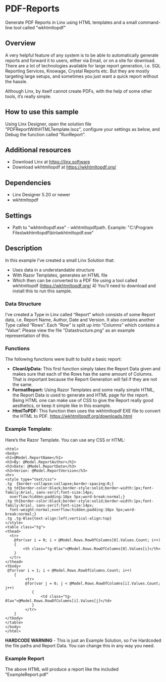 # PDF-Reports
Generate PDF Reports in Linx using HTML templates and a small command-line tool called "wkhtmltopdf"

## Overview

A very helpful feature of any system is to be able to automatically generate reports and forward it to users, either via Email, or on a site for download. There are a lot of technologies available for large report generation, i.e. SQL Reporting Services, Knowage, Crystal Reports etc. But they are mostly targeting large setups, and sometimes you just want a quick report without the hassle.

Although Linx, by itself cannot create PDFs, with the help of some other tools, it’s really simple.

## How to use this sample

Using Linx Designer, open the solution file "PDFReportWithHTMLTemplate.lsoz", configure your settings as below, and Debug the function called "RunReport".

## Additional resources

- Download Linx at https://linx.software
- Download wkhtmltopdf at https://wkhtmltopdf.org/

## Dependencies

- Linx Designer 5.20 or newer
- wkhtmltopdf

## Settings

- Path to "wkhtmltopdf.exe" - wkhtmltopdfpath. Example: "C:\Program Files\wkhtmltopdf\bin\wkhtmltopdf.exe"

## Description

In this example I’ve created a small Linx Solution that:

- Uses data in a understandable structure
- With Razor Templates, generates an HTML file
- Which then can be converted to a PDF file using a tool called wkhtmltopdf (https://wkhtmltopdf.org/ 4) You’ll need to download and install this to run this sample.

### Data Structure

I’ve created a Type in Linx called “Report” which consists of some Report data, i.e. Report Name, Author, Date and Version. It also contains another Type called “Rows”. Each “Row” is split up into “Columns” which contains a “Value”. Please view the file "Datastructure.png" as an example representation of this.

### Functions

The following functions were built to build a basic report:

- **CleanUpData:** This first function simply takes the Report Data given and makes sure that each of the Rows has the same amount of Columns. That is important because the Report Generation will fail if they are not the same.
- **FormatReport:** Using Razor Templates and some really simple HTML, the Report Data is used to generate and HTML page for the report. Being HTML one can make use of CSS to give the Report really good aesthetics, or keep it simple like in this example.
- **HtmlToPDF:** This function then uses the wkhtmltopdf EXE file to convert the HTML to PDF. https://wkhtmltopdf.org/downloads.html

### Example Template:

Here’s the Razor Template. You can use any CSS or HTML:

```
<html>
<body>
<h1>@Model.ReportName</h1>
<h3>By: @Model.ReportAuthor</h2>
<h3>Date: @Model.ReportDate</h3>
<h3>Verion: @Model.ReportVersion</h3>
<hr>
<style type="text/css">
.tg  {border-collapse:collapse;border-spacing:0;}
.tg td{border-color:black;border-style:solid;border-width:1px;font-family:Arial, sans-serif;font-size:14px;
  overflow:hidden;padding:10px 5px;word-break:normal;}
.tg th{border-color:black;border-style:solid;border-width:1px;font-family:Arial, sans-serif;font-size:14px;
  font-weight:normal;overflow:hidden;padding:10px 5px;word-break:normal;}
.tg .tg-0lax{text-align:left;vertical-align:top}
</style>
<table class="tg">
<thead>
  <tr>
    @for(var i = 0; i < @Model.Rows.RowOfColumns[0].Values.Count; i++)
	{
		<th class="tg-0lax">@Model.Rows.RowOfColumns[0].Values[i]</th>
	}
  </tr>
</thead>
<tbody>
 @for(var i = 1; i < @Model.Rows.RowOfColumns.Count; i++)
	{
		 <tr>
		 @for(var j = 0; j < @Model.Rows.RowOfColumns[i].Values.Count; j++)
			{
				<td class="tg-0lax">@Model.Rows.RowOfColumns[i].Values[j]</td>
			}
		 </tr>
	}
</tbody>
</table>
</body>
</html>
```

**HARDCODE WARNING** - This is just an Example Solution, so I’ve Hardcoded the file paths and Report Data. You can change this in any way you need.

### Example Report

The above HTML will produce a report like the included "ExampleReport.pdf"


